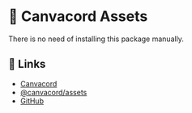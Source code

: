 # 📂 Canvacord Assets

There is no need of installing this package manually.

## 📎 Links

- [Canvacord](https://npmjs.com/package/canvacord)
- [@canvacord/assets](https://npmjs.com/package/@canvacord/assets)
- [GitHub](https://github.com/DevSnowflake/canvacord-assets)